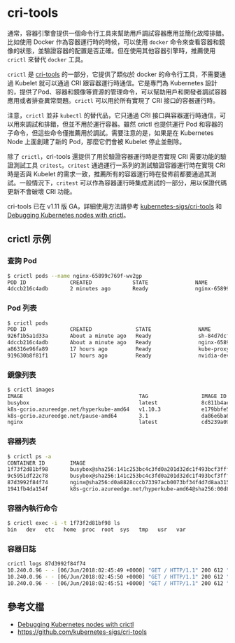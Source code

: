 # cri-tools

通常，容器引擎會提供一個命令行工具來幫助用戶調試容器應用並簡化故障排錯。比如使用 Docker 作為容器運行時的時候，可以使用 `docker` 命令來查看容器和鏡像的狀態，並驗證容器的配置是否正確。但在使用其他容器引擎時，推薦使用 `crictl` 來替代 `docker` 工具。

`crictl` 是 [cri-tools](https://github.com/kubernetes-incubator/cri-tools) 的一部分，它提供了類似於 docker 的命令行工具，不需要通過 Kubelet 就可以通過 CRI 跟容器運行時通信。它是專門為 Kubernetes 設計的，提供了Pod、容器和鏡像等資源的管理命令，可以幫助用戶和開發者調試容器應用或者排查異常問題。`crictl` 可以用於所有實現了 CRI 接口的容器運行時。

注意，`crictl` 並非 `kubectl` 的替代品，它只通過 CRI 接口與容器運行時通信，可以用來調試和排錯，但並不用於運行容器。雖然 crictl 也提供運行 Pod 和容器的子命令，但這些命令僅推薦用於調試。需要注意的是，如果是在 Kubernetes Node 上面創建了新的 Pod，那麼它們會被 Kubelet 停止並刪除。

除了 `crictl`，cri-tools 還提供了用於驗證容器運行時是否實現 CRI 需要功能的驗證測試工具 `critest`。`critest` 通過運行一系列的測試驗證容器運行時在實現 CRI 時是否與 Kubelet 的需求一致，推薦所有的容器運行時在發佈前都要通過其測試。一般情況下，`critest` 可以作為容器運行時集成測試的一部分，用以保證代碼更新不會破壞 CRI 功能。

cri-tools 已在 v1.11 版 GA，詳細使用方法請參考 [kubernetes-sigs/cri-tools](https://github.com/kubernetes-sigs/cri-tools) 和 [Debugging Kubernetes nodes with crictl](https://kubernetes.io/docs/tasks/debug-application-cluster/crictl/)。

## crictl 示例

### 查詢 Pod

```sh
$ crictl pods --name nginx-65899c769f-wv2gp
POD ID              CREATED             STATE               NAME                     NAMESPACE           ATTEMPT
4dccb216c4adb       2 minutes ago       Ready               nginx-65899c769f-wv2gp   default             0
```

### Pod 列表

```sh
$ crictl pods
POD ID              CREATED              STATE               NAME                         NAMESPACE           ATTEMPT
926f1b5a1d33a       About a minute ago   Ready               sh-84d7dcf559-4r2gq          default             0
4dccb216c4adb       About a minute ago   Ready               nginx-65899c769f-wv2gp       default             0
a86316e96fa89       17 hours ago         Ready               kube-proxy-gblk4             kube-system         0
919630b8f81f1       17 hours ago         Ready               nvidia-device-plugin-zgbbv   kube-system         0
```

### 鏡像列表

```sh
$ crictl images
IMAGE                                     TAG                 IMAGE ID            SIZE
busybox                                   latest              8c811b4aec35f       1.15MB
k8s-gcrio.azureedge.net/hyperkube-amd64   v1.10.3             e179bbfe5d238       665MB
k8s-gcrio.azureedge.net/pause-amd64       3.1                 da86e6ba6ca19       742kB
nginx                                     latest              cd5239a0906a6       109MB
```

### 容器列表

```sh
$ crictl ps -a
CONTAINER ID        IMAGE                                                                                                             CREATED             STATE               NAME                       ATTEMPT
1f73f2d81bf98       busybox@sha256:141c253bc4c3fd0a201d32dc1f493bcf3fff003b6df416dea4f41046e0f37d47                                   7 minutes ago       Running             sh                         1
9c5951df22c78       busybox@sha256:141c253bc4c3fd0a201d32dc1f493bcf3fff003b6df416dea4f41046e0f37d47                                   8 minutes ago       Exited              sh                         0
87d3992f84f74       nginx@sha256:d0a8828cccb73397acb0073bf34f4d7d8aa315263f1e7806bf8c55d8ac139d5f                                     8 minutes ago       Running             nginx                      0
1941fb4da154f       k8s-gcrio.azureedge.net/hyperkube-amd64@sha256:00d814b1f7763f4ab5be80c58e98140dfc69df107f253d7fdd714b30a714260a   18 hours ago        Running             kube-proxy                 0
```

### 容器內執行命令

```sh
$ crictl exec -i -t 1f73f2d81bf98 ls
bin   dev   etc   home  proc  root  sys   tmp   usr   var
```

### 容器日誌

```sh
crictl logs 87d3992f84f74
10.240.0.96 - - [06/Jun/2018:02:45:49 +0000] "GET / HTTP/1.1" 200 612 "-" "curl/7.47.0" "-"
10.240.0.96 - - [06/Jun/2018:02:45:50 +0000] "GET / HTTP/1.1" 200 612 "-" "curl/7.47.0" "-"
10.240.0.96 - - [06/Jun/2018:02:45:51 +0000] "GET / HTTP/1.1" 200 612 "-" "curl/7.47.0" "-"
```

## 參考文檔

- [Debugging Kubernetes nodes with crictl](https://kubernetes.io/docs/tasks/debug-application-cluster/crictl/)
- <https://github.com/kubernetes-sigs/cri-tools>
